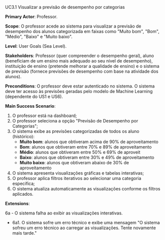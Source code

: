 UC3.1 Visualizar a previsão de desempenho por categorias

**Primary Actor**: Professor.

**Scope**: O professor acede ao sistema para visualizar a previsão de desempenho dos alunos categorizada em faixas como "Muito bom", "Bom", "Médio", "Baixo" e "Muito baixo".

**Level**: User Goals (Sea Level).

**Stakeholders**: Professor (quer compreender o desempenho geral), aluno (beneficiam de um ensino mais adequado ao seu nível de desempenho), instituição de ensino (pretende melhorar a qualidade de ensino) e o sistema de previsão (fornece previsões de desempenho com base na atividade dos alunos).

**Preconditions**: O professor deve estar autenticado no sistema. O sistema deve ter acesso às previsões geradas pelo modelo de Machine Learning (dependente do US1 e US6). 

**Main Success Scenario**:
1. O professor está na dashboard;
2. O professor seleciona a opção "Previsão de Desempenho por Categorias";
3. O sistema exibe as previsões categorizadas de todos os aluno (histórico):
   - **Muito bom**: alunos que obtiveram acima de 90% de aproveitamento
   - **Bom**: alunos que obtiveram entre 70% e 89% de aproveitamento
   - **Médio**: alunos que obtiveram entre 50% e 69% de aproveit
   - **Baixo**: alunos que obtiveram entre 30% e 49% de aproveitamento
   - **Muito baixo**: alunos que obtiveram abaixo de 30% de aproveitamento
4. O sistema apresenta visualizações gráficas e tabelas interativas;
5. O professor aplica filtros iterativos ao selecionar uma categoria especifica;
6. O sistema atualiza automaticamente as visualizações conforme os filtros aplicados.

**Extensions**:

6a - O sistema falha ao exibir as visualizações interativas.
- 6a1. O sistema sofre um erro técnico e exibe uma mensagem "O sistema sofreu um erro técnico ao carregar as visualizações. Tente novamente mais tarde."